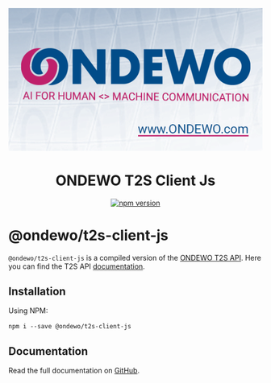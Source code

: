<p align="center">
  <a href="https://www.ondewo.com">
    <img alt="ONDEWO Logo" src="https://raw.githubusercontent.com/ondewo/ondewo-logos/master/github/ondewo_logo_github_2.png"/>
  </a>
  <h1 align="center">
    ONDEWO T2S Client Js
  </h1>
  <p align="center">
    <a href="https://badge.fury.io/js/%40ondewo%2Ft2s-client-js"><img src="https://badge.fury.io/js/%40ondewo%2Ft2s-client-js.svg" alt="npm version" height="18"></a>
  </p>
</p>

# @ondewo/t2s-client-js

`@ondewo/t2s-client-js` is a compiled version of the [ONDEWO T2S API](https://github.com/ondewo/ondewo-t2s-api). Here you can find the T2S API [documentation](https://ondewo.github.io/ondewo-t2s-api/).

## Installation

Using NPM:

```shell
npm i --save @ondewo/t2s-client-js
```

## Documentation

Read the full documentation on [GitHub](https://github.com/ondewo/ondewo-t2s-client-js).
